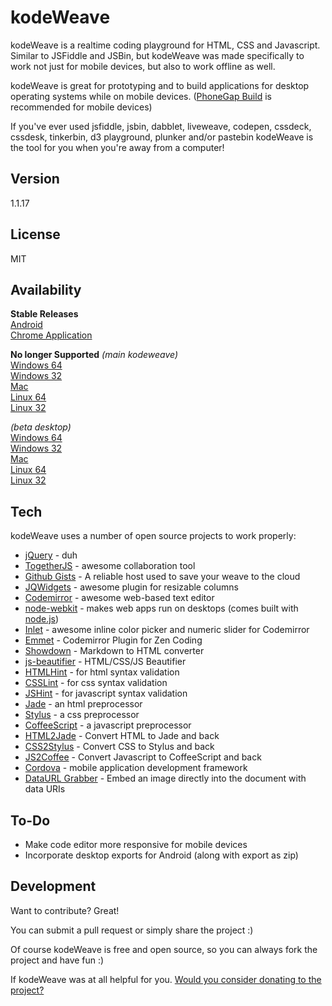 kodeWeave
===================

kodeWeave is a realtime coding playground for HTML, CSS and Javascript. Similar to JSFiddle and JSBin, but kodeWeave was made specifically to work not just for mobile devices, but also to work offline as well.

kodeWeave is great for prototyping and to build applications for desktop operating systems while on mobile devices. ([PhoneGap Build](http://build.phonegap.com/) is recommended for mobile devices)

If you've ever used jsfiddle, jsbin, dabblet, liveweave, codepen, cssdeck, cssdesk, tinkerbin, d3 playground, plunker and/or pastebin kodeWeave is the tool for you when you're away from a computer!

Version
-------------

1.1.17

License
-------------

MIT

Availability
-------------

**Stable Releases**  
[Android](https://play.google.com/store/apps/details?id=com.michael.kodeweave)  
[Chrome Application](https://chrome.google.com/webstore/detail/kodeweave-touch/blcgppajmopfndnmegepihhkilaejipf)

**No longer Supported** *(main kodeweave)*  
[Windows 64](http://sourceforge.net/projects/kodeweave/files/v1.1.17/kodeWeave-win.zip/download)  
[Windows 32](http://sourceforge.net/projects/kodeweave/files/v1.1.17/kodeWeave-win32.zip/download)  
[Mac](http://sourceforge.net/projects/kodeweave/files/v1.1.17/kodeWeave-mac.zip/download)  
[Linux 64](http://sourceforge.net/projects/kodeweave/files/v1.1.17/kodeWeave-lin.zip/download)  
[Linux 32](http://sourceforge.net/projects/kodeweave/files/v1.1.17/kodeWeave-lin32.zip/download)  

*(beta desktop)*  
[Windows 64](http://sourceforge.net/projects/kodeweave/files/beta/kodeWeave-win.zip/download)  
[Windows 32](http://sourceforge.net/projects/kodeweave/files/beta/kodeWeave-win32.zip/download)  
[Mac](http://sourceforge.net/projects/kodeweave/files/beta/kodeWeave-mac.zip/download)  
[Linux 64](http://sourceforge.net/projects/kodeweave/files/beta/kodeWeave-lin.zip/download)  
[Linux 32](http://sourceforge.net/projects/kodeweave/files/beta/kodeWeave-lin32.zip/download)

Tech
-------------

kodeWeave uses a number of open source projects to work properly:

* [jQuery](http://jquery.com/) - duh
* [TogetherJS](https://togetherjs.com/) - awesome collaboration tool
* [Github Gists](https://developer.github.com/v3/gists/) - A reliable host used to save your weave to the cloud
* [JQWidgets](http://www.jqwidgets.com/jquery-widgets-demo/demos/jqxsplitter/index.htm#demos/jqxsplitter/nested-splitters.htm) - awesome plugin for resizable columns
* [Codemirror](http://codemirror.net/) - awesome web-based text editor
* [node-webkit](http://nwjs.io/) - makes web apps run on desktops (comes built with [node.js](http://nodejs.org/))
* [Inlet](https://github.com/mikethedj4/Inlet) - awesome inline color picker and numeric slider for Codemirror
* [Emmet](http://emmet.io/) - Codemirror Plugin for Zen Coding
* [Showdown](http://showdownjs.github.io/demo/) - Markdown to HTML converter
* [js-beautifier](http://jsbeautifier.org/) - HTML/CSS/JS Beautifier
* [HTMLHint](http://htmlhint.com/) - for html syntax validation
* [CSSLint](http://csslint.net/) - for css syntax validation
* [JSHint](http://jslint.com/) - for javascript syntax validation
* [Jade](http://jade-lang.com/) - an html preprocessor
* [Stylus](http://stylus-lang.com/) - a css preprocessor
* [CoffeeScript](http://coffeescript.org/) - a javascript preprocessor
* [HTML2Jade](http://html2jade.org/) - Convert HTML to Jade and back
* [CSS2Stylus](http://css2stylus.com/) - Convert CSS to Stylus and back
* [JS2Coffee](http://js2.coffee/) - Convert Javascript to CoffeeScript and back
* [Cordova](https://cordova.apache.org/) - mobile application development framework
* [DataURL Grabber](https://github.com/mikethedj4/DataURL-Grabber-PhoneGap-Build) - Embed an image directly into the document with data URIs

To-Do
-------------

 - Make code editor more responsive for mobile devices
 - Incorporate desktop exports for Android (along with export as zip)

Development
-------------

Want to contribute? Great!  

You can submit a pull request or simply share the project :)

Of course kodeWeave is free and open source, so you can always fork the project and have fun :)

If kodeWeave was at all helpful for you. [Would you consider donating to the project?](https://www.paypal.com/us/cgi-bin/webscr?cmd=_flow&SESSION=JryIEtO_GiYnqlvRfV6BGnO6bAxR3JtIQif2j1z1eFYuoLkYf_XZOY6QbWe&dispatch=5885d80a13c0db1f8e263663d3faee8dcce3e160f5b9538489e17951d2c62172)